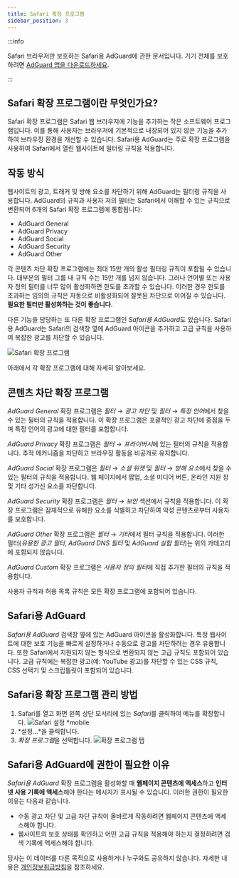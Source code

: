 ```yaml
---
title: Safari 확장 프로그램
sidebar_position: 3
---
```


:::info

Safari 브라우저만 보호하는 Safari용 AdGuard에 관한 문서입니다. 기기 전체를 보호하려면 [AdGuard 앱을 다운로드하세요](https://agrd.io/download-kb-adblock).

:::

## Safari 확장 프로그램이란 무엇인가요?

Safari 확장 프로그램은 Safari 웹 브라우저에 기능을 추가하는 작은 소프트웨어 프로그램입니다. 이를 통해 사용자는 브라우저에 기본적으로 내장되어 있지 않은 기능을 추가하여 브라우징 환경을 개선할 수 있습니다. Safari용 AdGuard는 주로 확장 프로그램을 사용하여 Safari에서 열린 웹사이트에 필터링 규칙을 적용합니다.

## 작동 방식

웹사이트의 광고, 트래커 및 방해 요소를 차단하기 위해 AdGuard는 필터링 규칙을 사용합니다. AdGuard의 규칙과 사용자 저의 필터는 Safari에서 이해할 수 있는 규칙으로 변환되어 6개의 Safari 확장 프로그램에 통합됩니다:

- AdGuard General
- AdGuard Privacy
- AdGuard Social
- AdGuard Security
- AdGuard Other

각 콘텐츠 차단 확장 프로그램에는 최대 15만 개의 활성 필터링 규칙이 포함될 수 있습니다. 대부분의 필터 그룹 내 규칙 수는 15만 개를 넘지 않습니다. 그러나 언어별 또는 사용자 정의 필터를 너무 많이 활성화하면 한도를 초과할 수 있습니다. 이러한 경우 한도를 초과하는 임의의 규칙은 자동으로 비활성화되어 잘못된 차단으로 이어질 수 있습니다. **필요한 필터만 활성화하는 것이 좋습니다**.

다른 기능을 담당하는 또 다른 확장 프로그램인 *Safari용 AdGuard*도 있습니다. Safari용 AdGuard는 Safari의 검색창 옆에 AdGuard 아이콘을 추가하고 고급 규칙을 사용하여 복잡한 광고를 차단할 수 있습니다.

![Safari 확장 프로그램](https://cdn.adtidy.org/content/kb/ad_blocker/safari/adguard-for-safari-icon1.png)

아래에서 각 확장 프로그램에 대해 자세히 알아보세요.

## 콘텐츠 차단 확장 프로그램

*AdGuard General* 확장 프로그램은 *필터* → *광고 차단* 및 *필터* → *특정 언어*에서 찾을 수 있는 필터의 규칙을 적용합니다. 이 확장 프로그램은 포괄적인 광고 차단에 중점을 두며 특정 언어의 광고에 대한 필터를 포함합니다.

*AdGuard Privacy* 확장 프로그램은 *필터* → *프라이버시*에 있는 필터의 규칙을 적용합니다. 추적 메커니즘을 차단하고 브라우징 활동을 비공개로 유지합니다.

*AdGuard Social* 확장 프로그램은 *필터* → *소셜 위젯* 및 *필터* → *방해 요소*에서 찾을 수 있는 필터의 규칙을 적용합니다. 웹 페이지에서 팝업, 소셜 미디어 버튼, 온라인 지원 창 및 기타 성가신 요소를 차단합니다.

*AdGuard Security* 확장 프로그램은 *필터* → *보안* 섹션에서 규칙을 적용합니다. 이 확장 프로그램은 잠재적으로 유해한 요소를 식별하고 차단하여 악성 콘텐츠로부터 사용자를 보호합니다.

*AdGuard Other* 확장 프로그램은 *필터* → *기타*에서 필터 규칙을 적용합니다. 이러한 필터(*유용한 광고 필터*, *AdGuard DNS 필터* 및 *AdGuard 실험 필터*)는 위의 카테고리에 포함되지 않습니다.

*AdGuard Custom* 확장 프로그램은 *사용자 정의 필터*에 직접 추가한 필터의 규칙을 적용합니다.

사용자 규칙과 허용 목록 규칙은 모든 확장 프로그램에 포함되어 있습니다.

## Safari용 AdGuard

*Safari용 AdGuard* 검색창 옆에 있는 AdGuard 아이콘을 활성화합니다. 특정 웹사이트에 대한 보호 기능을 빠르게 설정하거나 수동으로 광고를 차단하려는 경우 유용합니다. 또한 Safari에서 지원되지 않는 형식으로 변환되지 않는 고급 규칙도 포함되어 있습니다. 고급 규칙에는 복잡한 광고(예: YouTube 광고)를 차단할 수 있는 CSS 규칙, CSS 선택기 및 스크립틀릿이 포함되어 있습니다.

## Safari용 확장 프로그램 관리 방법

1. Safari를 열고 화면 왼쪽 상단 모서리에 있는 *Safari*를 클릭하여 메뉴를 확장합니다. ![Safari 설정 *mobile](https://cdn.adtidy.org/content/kb/ad_blocker/safari/adguard-for-safari-settings1.png)
1. *설정...*을 클릭합니다.
1. *확장 프로그램*을 선택합니다. ![확장 프로그램 탭](https://cdn.adtidy.org/content/kb/ad_blocker/safari/adguard-for-safari-extensions1.png)

## Safari용 AdGuard에 권한이 필요한 이유

*Safari용 AdGuard* 확장 프로그램을 활성화할 때 **웹페이지 콘텐츠에 액세스**하고 **인터넷 사용 기록에 액세스**해야 한다는 메시지가 표시될 수 있습니다. 이러한 권한이 필요한 이유는 다음과 같습니다.

- 수동 광고 차단 및 고급 차단 규칙이 올바르게 작동하려면 웹페이지 콘텐츠에 액세스해야 합니다.
- 웹사이트의 보호 상태를 확인하고 어떤 고급 규칙을 적용해야 하는지 결정하려면 검색 기록에 액세스해야 합니다.

당사는 이 데이터를 다른 목적으로 사용하거나 누구와도 공유하지 않습니다. 자세한 내용은 [개인정보취급방침](https://adguard.com/privacy.html)을 참조하세요.
